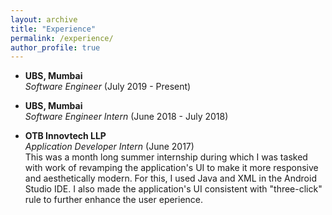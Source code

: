 ```yaml
---
layout: archive
title: "Experience"
permalink: /experience/
author_profile: true
---
```


- **UBS, Mumbai** <br/>
_Software Engineer_ (July 2019 - Present)


- **UBS, Mumbai** <br/>
_Software Engineer Intern_ (June 2018 - July 2018)


- **OTB Innovtech LLP** <br/>
_Application Developer Intern_ (June 2017) <br/>
This was a month long summer internship during which I was tasked with work of revamping the application's UI to make it more responsive and aesthetically modern. For this, I used Java and XML in the Android Studio IDE. I also made the application's UI consistent with "three-click" rule to further enhance the user eperience.
